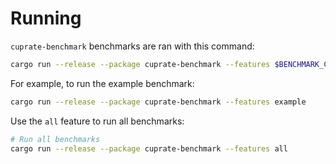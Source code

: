 # Running
`cuprate-benchmark` benchmarks are ran with this command:
```bash
cargo run --release --package cuprate-benchmark --features $BENCHMARK_CRATE_FEATURE
```

For example, to run the example benchmark:
```bash
cargo run --release --package cuprate-benchmark --features example
```

Use the `all` feature to run all benchmarks:
```bash
# Run all benchmarks
cargo run --release --package cuprate-benchmark --features all
```
